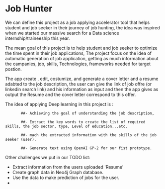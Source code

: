 # Job Hunter

We can define this project as a job applying accelerator tool that helps student and job seeker in their journey of job hunting, the idea was inspired when we started our massive search for a Data science internship/traineeship this year.

The mean goal of this project is to help student and job seeker to optimize the time spent in their job applications, The project focus on the  idea of automatic generation of job application, getting as much information about the campanies, job, skills, Technologies, frameworks needed for target postion.

The app create , edit, costumize, and generate a cover letter and a resume adabted to the job description, the user can give the link of job offre (or linkedin search link) and his information as input and then the app gives as output the Resume and the cover letter correspond to this offer. 

The idea of applying Deep learning in this project is :
            
           ##- Achieving the goal of understanding the job description, 
            
           ##- Extract the key words to create the list of required skills, the job sector, type, Level of education...etc. 
            
           ##- mach the extracted information with the skills of the job seeker (user).
            
           ##- Generate text using OpenAI GP-2 for our fist prototype.

Other challenges we put in our TODO list: 
-  Extract information from the users uploaded 'Resume' 
-  Create graph data in Neo4j Graph database.
-  Use the data to make prediction of jobs for the user.
-  
